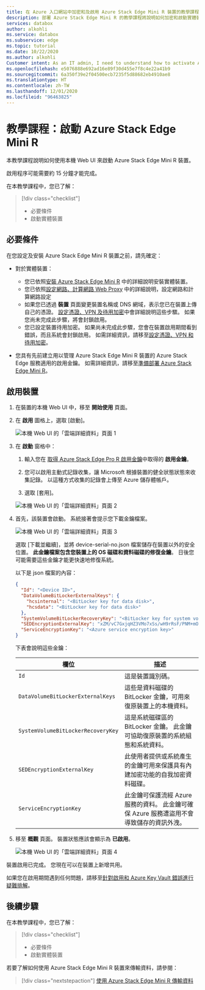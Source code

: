 ```yaml
---
title: 在 Azure 入口網站中加密和及啟用 Azure Stack Edge Mini R 裝置的教學課程 | Microsoft Docs
description: 部署 Azure Stack Edge Mini R 的教學課程將說明如何加密和啟動實體裝置。
services: databox
author: alkohli
ms.service: databox
ms.subservice: edge
ms.topic: tutorial
ms.date: 10/22/2020
ms.author: alkohli
Customer intent: As an IT admin, I need to understand how to activate Azure Stack Edge Mini R so I can use it to transfer data to Azure.
ms.openlocfilehash: e5076888e692ad16e89f30d455e7f8c4e22a41b9
ms.sourcegitcommit: 6a350f39e2f04500ecb7235f5d88682eb4910ae8
ms.translationtype: HT
ms.contentlocale: zh-TW
ms.lasthandoff: 12/01/2020
ms.locfileid: "96463825"
---
```

# <a name="tutorial-activate-azure-stack-edge-mini-r"></a>教學課程：啟動 Azure Stack Edge Mini R

本教學課程說明如何使用本機 Web UI 來啟動 Azure Stack Edge Mini R 裝置。

啟用程序可能需要約 15 分鐘才能完成。

在本教學課程中，您已了解：

> [!div class="checklist"]
> * 必要條件
> * 啟動實體裝置

## <a name="prerequisites"></a>必要條件

在您設定及安裝 Azure Stack Edge Mini R 裝置之前，請先確定：

* 對於實體裝置： 
    
    - 您已依照[安裝 Azure Stack Edge Mini R](azure-stack-edge-mini-r-deploy-install.md) 中的詳細說明安裝實體裝置。
    - 您已依照[設定網路、計算網路 Web Proxy](azure-stack-edge-mini-r-deploy-configure-network-compute-web-proxy.md) 中的詳細說明，設定網路和計算網路設定
    - 如果您已透過 **裝置** 頁面變更裝置名稱或 DNS 網域，表示您已在裝置上傳自己的憑證。 [設定憑證、VPN 及待用加密](azure-stack-edge-mini-r-deploy-configure-certificates-vpn-encryption.md)中會詳細說明這些步驟。 如果您尚未完成此步驟，將會封鎖啟用。
    - 您已設定裝置待用加密。 如果尚未完成此步驟，您會在裝置啟用期間看到錯誤，而且系統會封鎖啟用。 如需詳細資訊，請移至[設定憑證、VPN 和待用加密](azure-stack-edge-mini-r-deploy-configure-certificates-vpn-encryption.md)。
    
* 您具有先前建立用以管理 Azure Stack Edge Mini R 裝置的 Azure Stack Edge 服務適用的啟用金鑰。 如需詳細資訊，請移至[準備部署 Azure Stack Edge Mini R](azure-stack-edge-mini-r-deploy-prep.md)。


## <a name="activate-the-device"></a>啟用裝置

1. 在裝置的本機 Web UI 中，移至 **開始使用** 頁面。
2. 在 **啟用** 圖格上，選取 [啟動]。 

    ![本機 Web UI 的「雲端詳細資料」頁面 1](./media/azure-stack-edge-mini-r-deploy-activate/activation-1.png)
    
3. 在 **啟動** 窗格中：
    1. 輸入您在 [取得 Azure Stack Edge Pro R 啟用金鑰](azure-stack-edge-pro-r-deploy-prep.md#get-the-activation-key)中取得的 **啟用金鑰**。

    1. 您可以啟用主動式記錄收集，讓 Microsoft 根據裝置的健全狀態狀態來收集記錄。 以這種方式收集的記錄會上傳至 Azure 儲存體帳戶。
    
    1. 選取 [套用]。

    ![本機 Web UI 的「雲端詳細資料」頁面 2](./media/azure-stack-edge-mini-r-deploy-activate/activation-2.png)


5. 首先，該裝置會啟動。 系統接著會提示您下載金鑰檔案。
    
    ![本機 Web UI 的「雲端詳細資料」頁面 3](./media/azure-stack-edge-mini-r-deploy-activate/activation-3.png)
    
    選取 [下載並繼續]，並將 device-serial-no.json 檔案儲存在裝置以外的安全位置。 **此金鑰檔案包含您裝置上的 OS 磁碟和資料磁碟的修復金鑰**。 日後您可能需要這些金鑰才能更快速地修復系統。

    以下是 json 檔案的內容：

        
    ```json
    {
      "Id": "<Device ID>",
      "DataVolumeBitLockerExternalKeys": {
        "hcsinternal": "<BitLocker key for data disk>",
        "hcsdata": "<BitLocker key for data disk>"
      },
      "SystemVolumeBitLockerRecoveryKey": "<BitLocker key for system volume>",
      "SEDEncryptionExternalKey": "xZM/vC7GxjqHZ3VMo7xSs/wH9rRsF/PNM+mOsZ+GaL0=",
      "ServiceEncryptionKey": "<Azure service encryption key>"
    }
    ```        
 
    下表會說明這些金鑰：
    
    |欄位  |描述  |
    |---------|---------|
    |`Id`    | 這是裝置識別碼。        |
    |`DataVolumeBitLockerExternalKeys`|這些是資料磁碟的 BitLocker 金鑰，可用來復原裝置上的本機資料。|
    |`SystemVolumeBitLockerRecoveryKey`| 這是系統磁碟區的 BitLocker 金鑰。 此金鑰可協助復原裝置的系統組態和系統資料。 |
    |`SEDEncryptionExternalKey`| 此使用者提供或系統產生的金鑰可用來保護具有內建加密功能的自我加密資料磁碟。 |
    |`ServiceEncryptionKey`| 此金鑰可保護流經 Azure 服務的資料。 此金鑰可確保 Azure 服務遭盜用不會導致儲存的資訊外洩。 |

6. 移至 **概觀** 頁面。 裝置狀態應該會顯示為 **已啟用**。

    ![本機 Web UI 的「雲端詳細資料」頁面 4](./media/azure-stack-edge-mini-r-deploy-activate/activation-4.png)
 
裝置啟用已完成。 您現在可以在裝置上新增共用。

如果您在啟用期間遇到任何問題，請移至[針對啟用和 Azure Key Vault 錯誤進行疑難排解](azure-stack-edge-gpu-troubleshoot-activation.md#activation-errors)。

## <a name="next-steps"></a>後續步驟

在本教學課程中，您已了解：

> [!div class="checklist"]
> * 必要條件
> * 啟動實體裝置

若要了解如何使用 Azure Stack Edge Mini R 裝置來傳輸資料，請參閱：

> [!div class="nextstepaction"]
> [使用 Azure Stack Edge Mini R 傳輸資料](./azure-stack-edge-j-series-deploy-add-shares.md)
